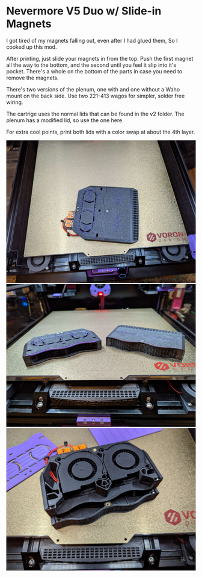 # Nevermore V5 Duo w/ Slide-in Magnets

I got tired of my magnets falling out, even after I had glued them, So I cooked up this mod.

After printing, just slide your magnets in from the top. Push the first magnet all the way to the bottom, and the second until you feel it slip into it's pocket. There's a whole on the bottom of the parts in case you need to remove the magnets.

There's two versions of the plenum, one with and one without a Waho mount on the back side. Use two 221-413 wagos for simpler, solder free wiring.

The cartrige uses the normal lids that can be found in the v2 folder. The plenum has a modified lid, so use the one here.

For extra cool points, print both lids with a color swap at about the 4th layer.

![Assembled](nevermore_1.jpg)
![Mating faces](nevermore_2.jpg)
![Magnet slots](nevermore_3.jpg)

